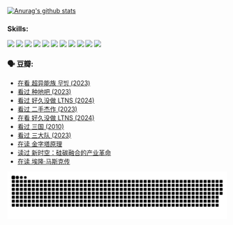 
[![Anurag's github stats](https://github-readme-stats.vercel.app/api?username=w940853815)](https://github.com/anuraghazra/github-readme-stats)

### Skills:

<code><img height="32" src="https://cdn.jsdelivr.net/npm/simple-icons@v5/icons/python.svg"></code>
<code><img height="32" src="https://cdn.jsdelivr.net/npm/simple-icons@v5/icons/javascript.svg"></code>
<code><img height="32" src="https://cdn.jsdelivr.net/npm/simple-icons@v5/icons/django.svg"></code>
<code><img height="32" src="https://cdn.jsdelivr.net/npm/simple-icons@v5/icons/flask.svg"></code>
<code><img height="32" src="https://cdn.jsdelivr.net/npm/simple-icons@v5/icons/vuetify.svg"></code>
<code><img height="32" src="https://cdn.jsdelivr.net/npm/simple-icons@v5/icons/git.svg"></code>
<code><img height="32" src="https://cdn.jsdelivr.net/npm/simple-icons@v5/icons/docker.svg"></code>
<code><img height="32" src="https://cdn.jsdelivr.net/npm/simple-icons@v5/icons/postgresql.svg"></code>
<code><img height="32" src="https://cdn.jsdelivr.net/npm/simple-icons@v5/icons/elasticsearch.svg"></code>
<code><img height="32" src="https://cdn.jsdelivr.net/npm/simple-icons@v5/icons/macos.svg"></code>
<code><img height="32" src="https://cdn.jsdelivr.net/npm/simple-icons@v5/icons/linux.svg"></code>

### 🗣 豆瓣:

<!-- DOUBAN-ACTIVITIES:START -->
- [在看 超异能族 무빙‎ (2023)](https://www.douban.com/people/136069238/status/4527291077/?_i=08345405)
- [看过 种地吧‎ (2023)](https://www.douban.com/people/136069238/status/4527289637/?_i=08345405)
- [看过 好久没做 LTNS‎ (2024)](https://www.douban.com/people/136069238/status/4527289515/?_i=08345405)
- [看过 二手杰作‎ (2023)](https://www.douban.com/people/136069238/status/4522502716/?_i=08345405)
- [在看 好久没做 LTNS‎ (2024)](https://www.douban.com/people/136069238/status/4521969883/?_i=08345405)
- [看过 三国‎ (2010)](https://www.douban.com/people/136069238/status/4521634661/?_i=08345405)
- [看过 三大队‎ (2023)](https://www.douban.com/people/136069238/status/4510323325/?_i=08345405)
- [在读 金字塔原理](https://www.douban.com/people/136069238/status/4507497587/?_i=08345405)
- [读过 新时空：硅碳融合的产业革命](https://www.douban.com/people/136069238/status/4506659177/?_i=08345405)
- [在读 埃隆·马斯克传](https://www.douban.com/people/136069238/status/4500417190/?_i=08345405)
<!-- DOUBAN-ACTIVITIES:END -->


![Snake animation](https://raw.githubusercontent.com/w940853815/w940853815/output/github-contribution-grid-snake.svg)

<!--
**w940853815/w940853815** is a ✨ _special_ ✨ repository because its `README.md` (this file) appears on your GitHub profile.

Here are some ideas to get you started:

- 🔭 I’m currently working on ...
- 🌱 I’m currently learning ...
- 👯 I’m looking to collaborate on ...
- 🤔 I’m looking for help with ...
- 💬 Ask me about ...
- 📫 How to reach me: ...
- 😄 Pronouns: ...
- ⚡ Fun fact: ...
-->
